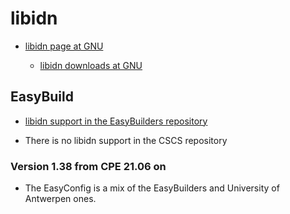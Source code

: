 # libidn

  * [libidn page at GNU](https://www.gnu.org/software/libidn/)

      * [libidn downloads at GNU](https://ftp.gnu.org/gnu/libidn/)

## EasyBuild

  * [libidn support in the EasyBuilders repository](https://github.com/easybuilders/easybuild-easyconfigs/tree/develop/easybuild/easyconfigs/l/libidn)

  * There is no libidn support in the CSCS repository


### Version 1.38 from CPE 21.06 on

  * The EasyConfig is a mix of the EasyBuilders and University of Antwerpen ones.
